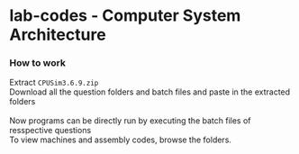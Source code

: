 # lab-codes - Computer System Architecture

### How to work

Extract `CPUSim3.6.9.zip` <br/> Download all the question folders and batch files and paste in the extracted folders
<br/> <br/> Now programs can be directly run by executing the batch files of resspective questions
<br> To view machines and assembly codes, browse the folders.

